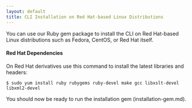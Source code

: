 ```yaml
---
layout: default
title: CLI Installation on Red Hat-based Linux Distributions
---
```


You can use our Ruby gem package to install the CLI on Red Hat-based Linux distributions such as Fedora, CentOS, or Red Hat itself.

#### Red Hat Dependencies

On Red Hat derivatives use this command to install the latest libraries and headers:

    $ sudo yum install ruby rubygems ruby-devel make gcc libxslt-devel libxml2-devel

You should now be ready to run the installation gem (installation-gem.md).
